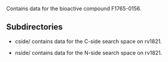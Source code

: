 Contains data for the bioactive compound F1765-0156.

## Subdirectories

- cside/ contains data for the C-side search space on rv1821.

- nside/ contains data for the N-side search space on rv1821.

